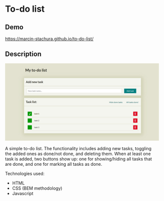 # To-do list

## Demo

https://marcin-stachura.github.io/to-do-list/

## Description

<img src=".\images\listscreenshot.jpg" width="600" alt="">

A simple to-do list. The functionality includes adding new tasks, toggling the added ones as done/not done, and deleting them. When at least one task is added, two buttons show up: one for showing/hiding all tasks that are done, and one for marking all tasks as done.

Technologies used:
- HTML
- CSS (BEM methodology)
- Javascript